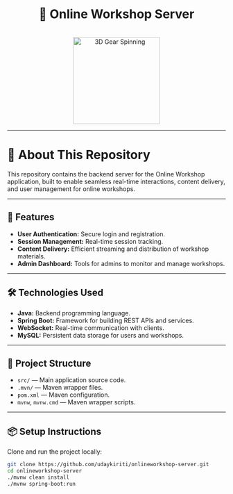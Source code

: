 <h1 align="center">🚀 Online Workshop Server</h1>

<p align="center">
    <br />
  <img src="https://media.giphy.com/media/l0MYt5jPR6QX5pnqM/giphy.gif" width="200" alt="3D Gear Spinning" />
</p>

---

# 📝 About This Repository

This repository contains the backend server for the Online Workshop application, built to enable seamless real-time interactions, content delivery, and user management for online workshops.

---

## 🚀 Features

- **User Authentication:** Secure login and registration.
- **Session Management:** Real-time session tracking.
- **Content Delivery:** Efficient streaming and distribution of workshop materials.
- **Admin Dashboard:** Tools for admins to monitor and manage workshops.

---

## 🛠️ Technologies Used

- **Java:** Backend programming language.
- **Spring Boot:** Framework for building REST APIs and services.
- **WebSocket:** Real-time communication with clients.
- **MySQL:** Persistent data storage for users and workshops.

---

## 📂 Project Structure

- `src/` — Main application source code.
- `.mvn/` — Maven wrapper files.
- `pom.xml` — Maven configuration.
- `mvnw`, `mvnw.cmd` — Maven wrapper scripts.

---

## 📦 Setup Instructions

Clone and run the project locally:

```bash
git clone https://github.com/udaykiriti/onlineworkshop-server.git
cd onlineworkshop-server
./mvnw clean install
./mvnw spring-boot:run
